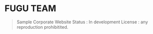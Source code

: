 # FUGU TEAM

> Sample Corporate Website
> Status : In development
> License : any reproduction prohibitited.
